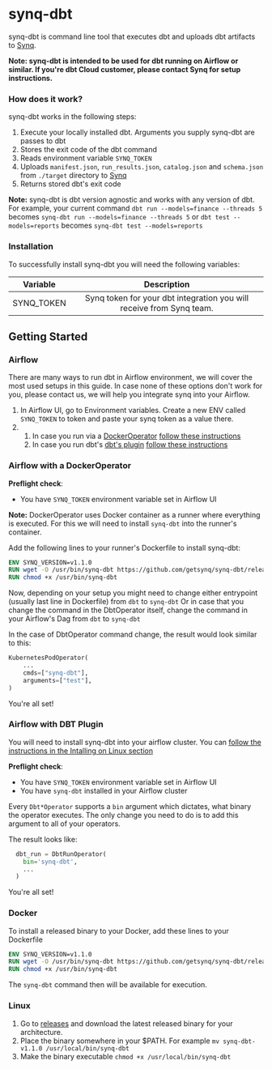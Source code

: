 # synq-dbt

synq-dbt is command line tool that executes dbt and uploads dbt artifacts to [Synq](https://app.synq.io).

**Note: synq-dbt is intended to be used for dbt running on Airflow or similar. If you're dbt Cloud customer, please contact Synq for setup instructions.** 

### How does it work?

synq-dbt works in the following steps:

1) Execute your locally installed dbt. Arguments you supply synq-dbt are passes to dbt
2) Stores the exit code of the dbt command
3) Reads environment variable `SYNQ_TOKEN`
4) Uploads `manifest.json`, `run_results.json`, `catalog.json` and `schema.json` from `./target` directory to [Synq](https://app.synq.io)
4) Returns stored dbt's exit code

**Note:** synq-dbt is dbt version agnostic and works with any version of dbt.
For example, your current command `dbt run --models=finance --threads 5` becomes `synq-dbt run --models=finance --threads 5` or `dbt test --models=reports` becomes `synq-dbt test --models=reports`

### Installation

To successfully install synq-dbt you will need the following variables:

| Variable             |                              Description                             |
|----------------------|:--------------------------------------------------------------------:|
| SYNQ_TOKEN           | Synq token for your dbt integration you will receive from Synq team. |

## Getting Started

### Airflow
There are many ways to run dbt in Airflow environment, we will cover the most used setups in this guide.
In case none of these options don't work for you, please contact us, we will help you integrate synq into your Airflow.

1) In Airflow UI, go to Environment variables. Create a new ENV called `SYNQ_TOKEN` to token and paste your synq token as a value there.
2) 
   1) In case you run via a [DockerOperator](https://airflow.apache.org/docs/apache-airflow-providers-docker/stable/_api/airflow/providers/docker/operators/docker/index.html) [follow these instructions](https://github.com/getsynq/synq-dbt#airflow-with-a-docker-runner)
   2) In case you run dbt's [dbt's plugin](https://github.com/gocardless/airflow-dbt) [follow these instructions](https://github.com/getsynq/synq-dbt#airflow-with-dbt-plugin)

### Airflow with a DockerOperator

**Preflight check**:
- You have `SYNQ_TOKEN` environment variable set in Airflow UI 

**Note:** DockerOperator uses Docker container as a runner where everything is executed. For this we will need to install `synq-dbt` 
into the runner's container. 

Add the following lines to your runner's Dockerfile to install synq-dbt:

```dockerfile
ENV SYNQ_VERSION=v1.1.0
RUN wget -O /usr/bin/synq-dbt https://github.com/getsynq/synq-dbt/releases/download/${SYNQ_VERSION}/cloud-synq-dbt-${SYNQ_VERSION}-linux-amd64
RUN chmod +x /usr/bin/synq-dbt
```

Now, depending on your setup you might need to change either entrypoint (usually last line in Dockerfile) from `dbt` to `synq-dbt` 
Or in case that you change the command in the DbtOperator itself, change the command in your Airflow's Dag from `dbt` to `synq-dbt`

In the case of DbtOperator command change, the result would look similar to this:

```python
KubernetesPodOperator(
    ...
    cmds=["synq-dbt"],
    arguments=["test"],
)
```

You're all set!

### Airflow with DBT Plugin

You will need to install synq-dbt into your airflow cluster. You can [follow the instructions in the Intalling on Linux section](https://github.com/getsynq/synq-dbt#linux)


**Preflight check**:
- You have `SYNQ_TOKEN` environment variable set in Airflow UI
- You have `synq-dbt` installed in your Airflow cluster

Every `Dbt*Operator` supports a `bin` argument which dictates, what binary the operator executes.
The only change you need to do is to add this argument to all of your operators.

The result looks like:

```python
  dbt_run = DbtRunOperator(
    bin='synq-dbt',
    ...
  )
```

You're all set!

### Docker

To install a released binary to your Docker, add these lines to your Dockerfile 

```dockerfile
ENV SYNQ_VERSION=v1.1.0
RUN wget -O /usr/bin/synq-dbt https://github.com/getsynq/synq-dbt/releases/download/${SYNQ_VERSION}/cloud-synq-dbt-${SYNQ_VERSION}-linux-amd64
RUN chmod +x /usr/bin/synq-dbt
```

The `synq-dbt` command then will be available for execution.

### Linux

1) Go to [releases](https://github.com/getsynq/synq-dbt/releases) and download the latest released binary for your architecture.
2) Place the binary somewhere in your $PATH. For example `mv synq-dbt-v1.1.0 /usr/local/bin/synq-dbt` 
3) Make the binary executable `chmod +x /usr/local/bin/synq-dbt`